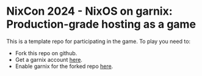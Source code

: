 # NixCon 2024 - NixOS on garnix: Production-grade hosting as a game

This is a template repo for participating in the game. To play you need to:

- Fork this repo on github.
- Get a garnix account [here](https://garnix.io).
- Enable garnix for the forked repo [here](https://github.com/apps/garnix-ci).
